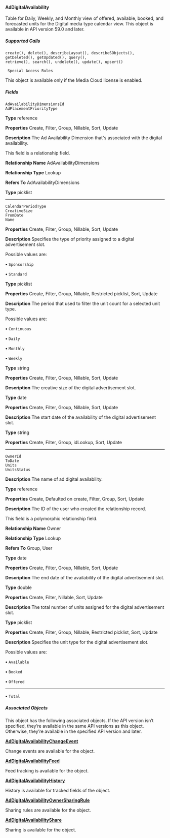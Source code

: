 #### AdDigitalAvailability

Table for Daily, Weekly, and Monthly view of offered, available, booked, and forecasted units for the Digital media type calendar view.
This object is available in API version 59.0 and later.

##### Supported Calls
```
create(), delete(), describeLayout(), describeSObjects(), getDeleted(), getUpdated(), query(),
retrieve(), search(), undelete(), update(), upsert()

 Special Access Rules

```
This object is available only if the Media Cloud license is enabled.

##### Fields

```
AdAvailabilityDimensionsId
AdPlacementPriorityType

```

**Type**
reference

**Properties**
Create, Filter, Group, Nillable, Sort, Update

**Description**
The Ad Availability Dimension that's associated with the digital availability.

This field is a relationship field.

**Relationship Name**
AdAvailabilityDimensions

**Relationship Type**
Lookup

**Refers To**
AdAvailabilityDimensions

**Type**
picklist


-----

```
CalendarPeriodType
CreativeSize
FromDate
Name

```

**Properties**
Create, Filter, Group, Nillable, Sort, Update

**Description**
Specifies the type of priority assigned to a digital advertisement slot.

Possible values are:

**•** `Sponsorship`

**•** `Standard`

**Type**
picklist

**Properties**
Create, Filter, Group, Nillable, Restricted picklist, Sort, Update

**Description**
The period that used to filter the unit count for a selected unit type.

Possible values are:

**•** `Continuous`

**•** `Daily`

**•** `Monthly`

**•** `Weekly`

**Type**
string

**Properties**
Create, Filter, Group, Nillable, Sort, Update

**Description**
The creative size of the digital advertisement slot.

**Type**
date

**Properties**
Create, Filter, Group, Nillable, Sort, Update

**Description**
The start date of the availability of the digital advertisement slot.

**Type**
string

**Properties**
Create, Filter, Group, idLookup, Sort, Update


-----

```
OwnerId
ToDate
Units
UnitsStatus

```

**Description**
The name of ad digital availability.

**Type**
reference

**Properties**
Create, Defaulted on create, Filter, Group, Sort, Update

**Description**
The ID of the user who created the relationship record.

This field is a polymorphic relationship field.

**Relationship Name**
Owner

**Relationship Type**
Lookup

**Refers To**
Group, User

**Type**
date

**Properties**
Create, Filter, Group, Nillable, Sort, Update

**Description**
The end date of the availability of the digital advertisement slot.

**Type**
double

**Properties**
Create, Filter, Nillable, Sort, Update

**Description**
The total number of units assigned for the digital advertisement slot.

**Type**
picklist

**Properties**
Create, Filter, Group, Nillable, Restricted picklist, Sort, Update

**Description**
Specifies the unit type for the digital advertisement slot.

Possible values are:

**•** `Available`

**•** `Booked`

**•** `Offered`


-----

**•** `Total`

##### Associated Objects

This object has the following associated objects. If the API version isn’t specified, they’re available in the same API versions as this object.
Otherwise, they’re available in the specified API version and later.

**[AdDigitalAvailabilityChangeEvent](https://developer.salesforce.com/docs/atlas.en-us.254.0.object_reference.meta/object_reference/sforce_api_associated_objects_change_event.htm)**

Change events are available for the object.

**[AdDigitalAvailabilityFeed](https://developer.salesforce.com/docs/atlas.en-us.254.0.object_reference.meta/object_reference/sforce_api_associated_objects_feed.htm)**

Feed tracking is available for the object.

**[AdDigitalAvailabilityHistory](https://developer.salesforce.com/docs/atlas.en-us.254.0.industries_reference.meta/industries_reference/sforce_api_associated_objects_history.htm)**

History is available for tracked fields of the object.

**[AdDigitalAvailabilityOwnerSharingRule](https://developer.salesforce.com/docs/atlas.en-us.254.0.industries_reference.meta/industries_reference/sforce_api_associated_objects_ownersharingrule.htm)**

Sharing rules are available for the object.

**[AdDigitalAvailabilityShare](https://developer.salesforce.com/docs/atlas.en-us.254.0.industries_reference.meta/industries_reference/sforce_api_associated_objects_share.htm)**

Sharing is available for the object.
